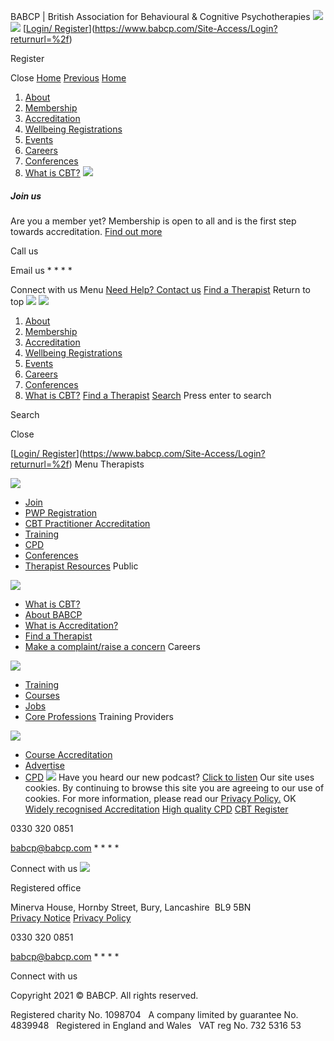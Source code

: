 

 BABCP | British Association for Behavioural & Cognitive Psychotherapies
[![](/Portals/0/Images/Logos/babcp-logo.png?ver=2016-10-17-115936-000)](https://www.babcp.com/)
[![](/Portals/0/Images/Logos/babcp-logo-hovered.png?ver=2022-05-31-160723-273)](https://www.babcp.com/)
[[Login/ Register](https://www.babcp.com/Site-Access/Login?returnurl=%2f "Login/ Register")](https://www.babcp.com/Site-Access/Login?returnurl=%2f)

 Register
 

 Close
[Home](https://www.babcp.com/)
[Previous](#)
[Home](https://www.babcp.com/)
1. [About](https://babcp.com/About)
2. [Membership](https://babcp.com/Membership)
3. [Accreditation](https://babcp.com/Accreditation)
4. [Wellbeing Registrations](https://babcp.com/PWP)
5. [Events](https://babcp.com/Events)
6. [Careers](https://babcp.com/Careers)
7. [Conferences](https://babcp.com/Conferences)
8. [What is CBT?](https://babcp.com/What-is-CBT)
![](/Portals/0/Images/menu-image-join.jpg)
##### Join us
Are you a member yet? Membership is open to all and is the first step towards accreditation.
[Find out more](/About/Development)

 Call us

 Email us
* 
* 
* 
* 

 Connect with us
Menu
[Need Help? Contact us](https://www.babcp.com/About/Contact-us)
[Find a Therapist](https://www.cbtregisteruk.com)
Return to top
[![](/Portals/0/Images/Logos/babcp-logo.png?ver=2016-10-17-115936-000)](https://www.babcp.com/)
[![](/Portals/0/Images/Logos/babcp-logo-hovered.png?ver=2022-05-31-160723-273)](https://www.babcp.com/)
1. [About](https://babcp.com/About)
2. [Membership](https://babcp.com/Membership)
3. [Accreditation](https://babcp.com/Accreditation)
4. [Wellbeing Registrations](https://babcp.com/PWP)
5. [Events](https://babcp.com/Events)
6. [Careers](https://babcp.com/Careers)
7. [Conferences](https://babcp.com/Conferences)
8. [What is CBT?](https://babcp.com/What-is-CBT)
[Find a Therapist](https://www.cbtregisteruk.com)
[Search](javascript:__doPostBack('dnn$ctl00$ctl03$cmdSearch',''))
Press enter to search

 Search
 

 Close
 
[[Login/ Register](https://www.babcp.com/Site-Access/Login?returnurl=%2f "Login/ Register")](https://www.babcp.com/Site-Access/Login?returnurl=%2f)
Menu
Therapists
  
![](/portals/0/Images/Homepage/resTherapistsTile.jpg?ver=2020-07-15-125023-497)
* [Join](/Membership/Join)
* [PWP Registration](/PWP)
* [CBT Practitioner Accreditation](/Accreditation)
* [Training](/Careers)
* [CPD](/Accreditation/CBT-Practice-Supervision-CPD/CPD-Guidance)
* [Conferences](/Conferences/National-Conferences-and-Workshops)
* [Therapist
 Resources](/Therapists)
Public
  
![](/portals/0/Images/Homepage/resPublicTile.jpg?ver=2020-07-15-130203-873)
* [What is CBT?](/Public/What-is-CBT)
* [About
 BABCP](/About)
* [What is Accreditation?](/Accreditation/What-is-Accreditation)
* [Find a Therapist](https://www.cbtregisteruk.com/)
* [Make a complaint/raise a concern](/Raising-a-concern)
Careers
  
![](/portals/0/Images/Homepage/resCareersTile2.jpg?ver=2020-07-15-130346-080)
* [Training](/Careers/Training-in-CBT)
* [Courses](/Careers/Accredited-Courses)
* [Jobs](/Careers/Jobs)
* [Core Professions](/Accreditation/Provisional-Accreditation/Core-Professions)
Training Providers
  
![](/portals/0/Images/Homepage/resTrainingTile.jpg?ver=2020-07-15-130717-403)
* [Course
 Accreditation](/Accreditation/Course-Accreditation)
* [Advertise](/About/Advertising-with-us)
* [CPD](/Accreditation/CBT-Practice-Supervision-CPD/CPD-Guidance)
![](/portals/0/Images/Homepage/podcast-logo-red.jpg?ver=2020-07-07-105501-580)
Have you heard our new podcast?
[Click to listen](https://letstalkaboutcbt.libsyn.com/)
Our site uses cookies. By continuing to browse this site you are agreeing to our use of cookies. For more information, please read our [Privacy Policy.](/About/Privacy-Policy)
OK
[Widely recognised Accreditation](https://www.babcp.com/Accreditation/What-is-Accreditation)
[High quality CPD](https://www.babcp.com/Careers/Careers)
[CBT Register](https://www.cbtregisteruk.com)

 0330 320 0851

 babcp@babcp.com
* 
* 
* 
* 

 Connect with us
![](/Portals/0/babcp-logo.png?ver=2016-11-07-112342-000)

 Registered office

 Minerva House, Hornby Street, Bury, Lancashire  BL9 5BN  
[Privacy Notice](https://www.babcp.com/About/Privacy-Policy)
[Privacy Policy](/About/Privacy-Policy)

 0330 320 0851

 babcp@babcp.com
* 
* 
* 
* 

 Connect with us

 Copyright 2021 © BABCP. All rights reserved.
 
Registered charity No. 1098704   A company limited by guarantee No. 4839948   Registered in England and Wales   VAT reg No. 732 5316 53
